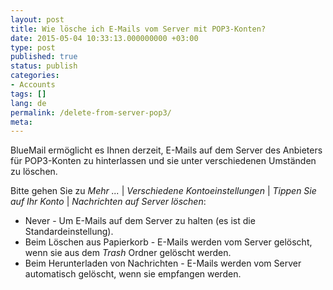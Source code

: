 ```yaml
---
layout: post
title: Wie lösche ich E-Mails vom Server mit POP3-Konten?
date: 2015-05-04 10:33:13.000000000 +03:00
type: post
published: true
status: publish
categories:
- Accounts
tags: []
lang: de
permalink: /delete-from-server-pop3/
meta:
---
```


BlueMail ermöglicht es Ihnen derzeit, E-Mails auf dem Server des Anbieters für POP3-Konten zu hinterlassen und sie unter verschiedenen Umständen zu löschen.

Bitte gehen Sie zu *Mehr ...* \| *Verschiedene Kontoeinstellungen* \| *Tippen Sie auf Ihr Konto* \| *Nachrichten auf Server löschen*:

* Never - Um E-Mails auf dem Server zu halten (es ist die Standardeinstellung).
* Beim Löschen aus Papierkorb - E-Mails werden vom Server gelöscht, wenn sie aus dem *Trash* Ordner gelöscht werden.
* Beim Herunterladen von Nachrichten - E-Mails werden vom Server automatisch gelöscht, wenn sie empfangen werden.
